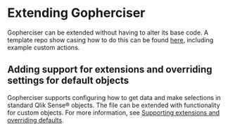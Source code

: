 # Extending Gopherciser

Gopherciser can be extended without having to alter its base code. A template repo show casing how to do this can be found [here](https://github.com/qlik-oss/gopherciser-extended-example), including example custom actions.

## Adding support for extensions and overriding settings for default objects

Gopherciser supports configuring how to get data and make selections in standard Qlik Sense® objects. The file can be extended with functionality for custom objects. For more information, see [Supporting extensions and overriding defaults](./sense-object-definitions.md). 
